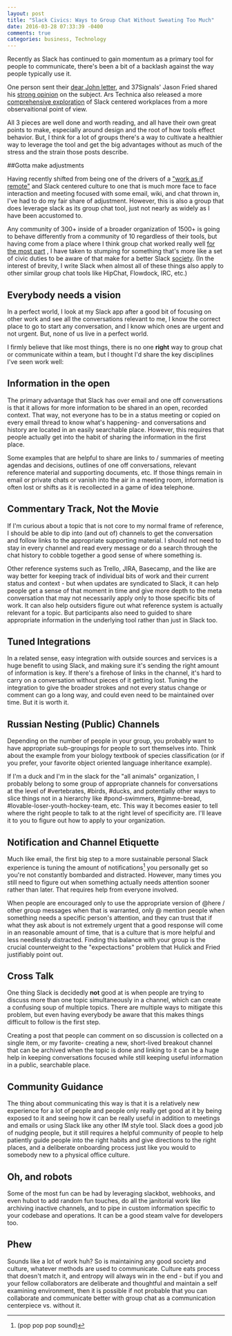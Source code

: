 ```yaml
---
layout: post
title: "Slack Civics: Ways to Group Chat Without Sweating Too Much"
date: 2016-03-28 07:33:39 -0400
comments: true
categories: business, Technology
---
```


Recently as Slack has continued to gain momentum as a primary tool for people to communicate, there's been a bit of a backlash against the way people typically use it.

One person sent their [dear John letter][1], and 37Signals' Jason Fried shared his [strong opinion][2] on the subject. Ars Technica also released a more [comprehensive exploration][3] of Slack centered workplaces from a more observaitional point of view.

All 3 pieces are well done and worth reading, and all have their own great points to make, especially around design and the root of how tools effect behavior. But, I think for a lot of groups there's a way to cultivate a healthier way to leverage the tool and get the big advantages without as much of the stress and the strain those posts describe.

[1]: https://medium.com/better-people/slack-i-m-breaking-up-with-you-54600ace03ea#.5hwhugk6d
[2]: https://m.signalvnoise.com/is-group-chat-making-you-sweat-744659addf7d#.j18h4uytr
[3]: http://arstechnica.com/information-technology/2016/03/what-slack-is-doing-to-our-offices-and-our-minds/

##Gotta make adjustments

Having recently shifted from being one of the drivers of a ["work as if remote"][4] and Slack centered culture to one that is much more face to face interaction and meeting focused with some email, wiki, and chat thrown in, I've had to do my fair share of adjustment. However, this is also a group that does leverage slack as its group chat tool, just not nearly as widely as I have been accustomed to.

[4]: http://www.panozzaj.com/blog/2015/10/25/work-as-if-remote/

Any community of 300+ inside of a broader organization of 1500+ is going to behave differently from a community of 10 regardless of their tools, but having come from a place where I think group chat worked really well [for the most part][5] , I have taken to stumping for something that's more like a set of civic duties to be aware of that make for a better Slack [society][6]. (In the interest of brevity, I write Slack when almost all of these things also apply to other similar group chat tools like HipChat, Flowdock, IRC, etc.)

[5]: http://craigsturgis.com/2015/08/17/slack-is-the-future-of-team-communication/
[6]: https://www.youtube.com/watch?v=xhe3RlzgTiQ

## Everybody needs a vision

In a perfect world, I look at my Slack app after a good bit of focusing on other work and see all the conversations relevant to me, I know the correct place to go to start any conversation, and I know which ones are urgent and not urgent. But, none of us live in a perfect world.

I firmly believe that like most things, there is no one **right** way to group chat or communicate within a team, but I thought I'd share the key disciplines I've seen work well:

## Information in the open

The primary advantage that Slack has over email and one off conversations is that it allows for more information to be shared in an open, recorded context. That way, not everyone has to be in a status meeting or copied on every email thread to know what's happening- and conversations and history are located in an easily searchable place. However, this requires that people actually get into the habit of sharing the information in the first place.

Some examples that are helpful to share are links to / summaries of meeting agendas and decisions, outlines of one off conversations, relevant reference material and supporting documents, etc. If those things remain in email or private chats or vanish into the air in a meeting room, information is often lost or shifts as it is recollected in a game of idea telephone.

## Commentary Track, Not the Movie

If I'm curious about a topic that is not core to my normal frame of reference, I should be able to dip into (and out of) channels to get the conversation and follow links to the appropriate supporting material. I should not need to stay in every channel and read every message or do a search through the chat history to cobble together a good sense of where something is.

Other reference systems such as Trello, JIRA, Basecamp, and the like are way better for keeping track of individual bits of work and their current status and context - but when updates are syndicated to Slack, it can help people get a sense of that moment in time and give more depth to the meta conversation that may not necessarily apply only to those specific bits of work. It can also help outsiders figure out what reference system is actually relevant for a topic. But participants also need to guided to share appropriate information in the underlying tool rather than just in Slack too.

## Tuned Integrations

In a related sense, easy integration with outside sources and services is a huge benefit to using Slack, and making sure it's sending the right amount of information is key. If there's a firehose of links in the channel, it's hard to carry on a conversation without pieces of it getting lost. Tuning the integration to give the broader strokes and not every status change or comment can go a long way, and could even need to be maintained over time. But it is worth it.

## Russian Nesting (Public) Channels

Depending on the number of people in your group, you probably want to have appropriate sub-groupings for people to sort themselves into. Think about the example from your biology textbook of species classification (or if you prefer, your favorite object oriented language inheritance example).

If I'm a duck and I'm in the slack for the "all animals" organization, I probably belong to some group of appropriate channels for conversations at the level of #vertebrates, #birds, #ducks, and potentially other ways to slice things not in a hierarchy like #pond-swimmers, #gimme-bread, #lovable-loser-youth-hockey-team, etc. This way it becomes easier to tell where the right people to talk to at the right level of specificity are. I'll leave it to you to figure out how to apply to your organization.

## Notification and Channel Etiquette
Much like email, the first big step to a more sustainable personal Slack experience is tuning the amount of notifications[^1] you personally get so you're not constantly bombarded and distracted. However, many times you still need to figure out when something actually needs attention sooner rather than later. That requires help from everyone involved.

[^1]: (pop pop pop sound)

When people are encouraged only to use the appropriate version of @here / other group messages when that is warranted, only @ mention people when something needs a specific person's attention, and they can trust that if what they ask about is not extremely urgent that a good response will come in an reasonable amount of time, that is a culture that is more helpful and less needlessly distracted. Finding this balance with your group is the crucial counterweight to the "expectactions" problem that Hulick and Fried justifiably point out.

## Cross Talk

One thing Slack is decidedly **not** good at is when people are trying to discuss more than one topic simultaneously in a channel, which can create a confusing soup of multiple topics. There are multiple ways to mitigate this problem, but even having everybody be aware that this makes things difficult to follow is the first step.

Creating a post that people can comment on so discussion is collected on a single item, or my favorite- creating a new, short-lived breakout channel that can be archived when the topic is done and linking to it can be a huge help in keeping conversations focused while still keeping useful information in a public, searchable place.

## Community Guidance

The thing about communicating this way is that it is a relatively new experience for a lot of people and people only really get good at it by being exposed to it and seeing how it can be really useful in addition to meetings and emails or using Slack like any other IM style tool. Slack does a good job of nudging people, but it still requires a helpful community of people to help patiently guide people into the right habits and give directions to the right places, and a deliberate onboarding process just like you would to somebody new to a physical office culture.

## Oh, and robots
Some of the most fun can be had by leveraging slackbot, webhooks, and even hubot to add random fun touches, do all the janitorial work like archiving inactive channels, and to pipe in custom information specific to your codebase and operations. It can be a good steam valve for developers too.

## Phew
Sounds like a lot of work huh? So is maintaining any good society and culture, whatever methods are used to communicate. Culture eats process that doesn't match it, and entropy will always win in the end - but if you and your fellow collaborators are deliberate and thoughtful and maintain a self examining environment, then it is possible if not probable that you can collaborate and communicate better with group chat as a communication centerpiece vs. without it.